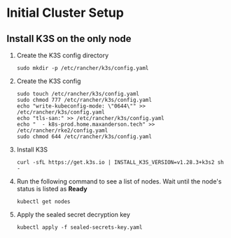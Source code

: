 # Initial Cluster Setup

## Install K3S on the only node

1. Create the K3S config directory

   ```
   sudo mkdir -p /etc/rancher/k3s/config.yaml
   ```

1. Create the K3S
   config

   ```
   sudo touch /etc/rancher/k3s/config.yaml
   sudo chmod 777 /etc/rancher/k3s/config.yaml
   echo "write-kubeconfig-mode: \"0644\"" >> /etc/rancher/k3s/config.yaml
   echo "tls-san:" >> /etc/rancher/k3s/config.yaml
   echo "  - k8s-prod.home.maxanderson.tech" >> /etc/rancher/rke2/config.yaml
   sudo chmod 644 /etc/rancher/k3s/config.yaml
   ```

1. Install K3S

   ```
   curl -sfL https://get.k3s.io | INSTALL_K3S_VERSION=v1.28.3+k3s2 sh -
   ```

1. Run the following command to see a list of nodes. Wait until the node's status is listed as **Ready**

   ```
   kubectl get nodes
   ```

1. Apply the sealed secret decryption key

   ```
   kubectl apply -f sealed-secrets-key.yaml
   ```
